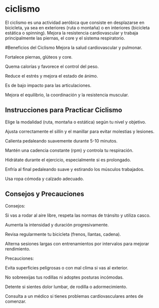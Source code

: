 # ciclismo

El ciclismo es una actividad aeróbica que consiste en desplazarse en 
bicicleta, ya sea en exteriores (ruta o montaña) o en interiores 
(bicicleta estática o spinning). Mejora la resistencia cardiovascular y 
trabaja principalmente las piernas, el core y el sistema respiratorio.

#Beneficios del Ciclismo
Mejora la salud cardiovascular y pulmonar.

Fortalece piernas, glúteos y core.

Quema calorías y favorece el control del peso.

Reduce el estrés y mejora el estado de ánimo.

Es de bajo impacto para las articulaciones.

Mejora el equilibrio, la coordinación y la resistencia muscular.


## Instrucciones para Practicar Ciclismo
Elige la modalidad (ruta, montaña o estática) según tu nivel y objetivo.

Ajusta correctamente el sillín y el manillar para evitar molestias y 
lesiones.

Calienta pedaleando suavemente durante 5-10 minutos.

Mantén una cadencia constante (rpm) y controla tu respiración.

Hidrátate durante el ejercicio, especialmente si es prolongado.

Enfría al final pedaleando suave y estirando los músculos trabajados.

Usa ropa cómoda y calzado adecuado.

## Consejos y Precauciones
Consejos:

Si vas a rodar al aire libre, respeta las normas de tránsito y utiliza 
casco.

Aumenta la intensidad y duración progresivamente.

Revisa regularmente tu bicicleta (frenos, llantas, cadena).

Alterna sesiones largas con entrenamientos por intervalos para mejorar 
rendimiento.

Precauciones:

Evita superficies peligrosas o con mal clima si vas al exterior.

No sobreexijas tus rodillas ni adoptes posturas incómodas.

Detente si sientes dolor lumbar, de rodilla o adormecimiento.

Consulta a un médico si tienes problemas cardiovasculares antes de 
comenzar.
